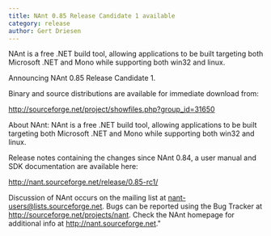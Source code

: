 ```yaml
---
title: NAnt 0.85 Release Candidate 1 available
category: release
author: Gert Driesen
---
```


NAnt is a free .NET build tool, allowing applications to be built targeting both Microsoft .NET and Mono while supporting both win32 and linux.

Announcing NAnt 0.85 Release Candidate 1.

Binary and source distributions are available for immediate download from:

http://sourceforge.net/project/showfiles.php?group_id=31650

About NAnt:
NAnt is a free .NET build tool, allowing applications to be built targeting both Microsoft .NET and Mono while supporting both win32 and linux.

Release notes containing the changes since NAnt 0.84, a user manual and SDK documentation are available here:

http://nant.sourceforge.net/release/0.85-rc1/

Discussion of NAnt occurs on the mailing list at nant-users@lists.sourceforge.net. Bugs can be reported using the Bug Tracker at http://sourceforge.net/projects/nant.
Check the NAnt homepage for additional info at http://nant.sourceforge.net."